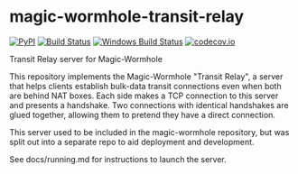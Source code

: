 # magic-wormhole-transit-relay

[![PyPI](http://img.shields.io/pypi/v/magic-wormhole-transit-relay.svg)](https://pypi.python.org/pypi/magic-wormhole-transit-relay)
[![Build Status](https://travis-ci.org/warner/magic-wormhole-transit-relay.svg?branch=master)](https://travis-ci.org/warner/magic-wormhole-transit-relay)
[![Windows Build Status](https://ci.appveyor.com/api/projects/status/61kgarqikolbvj1m/branch/master?svg=true)](https://ci.appveyor.com/project/warner/magic-wormhole-transit-relay)
[![codecov.io](https://codecov.io/github/warner/magic-wormhole-transit-relay/coverage.svg?branch=master)](https://codecov.io/github/warner/magic-wormhole-transit-relay?branch=master)


Transit Relay server for Magic-Wormhole

This repository implements the Magic-Wormhole "Transit Relay", a server that
helps clients establish bulk-data transit connections even when both are
behind NAT boxes. Each side makes a TCP connection to this server and
presents a handshake. Two connections with identical handshakes are glued
together, allowing them to pretend they have a direct connection.

This server used to be included in the magic-wormhole repository, but was
split out into a separate repo to aid deployment and development.

See docs/running.md for instructions to launch the server.
